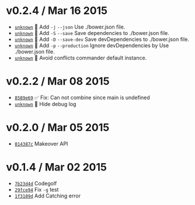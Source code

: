 v0.2.4 / Mar 16 2015
=========================
 * [`unknown`][unknown] :lipstick: Add `-j` `--json` Use ./bower.json file.
 * [`unknown`][unknown] :lipstick: Add `-S` `--save` Save dependencies to ./bower.json file.
 * [`unknown`][unknown] :lipstick: Add `-D` `--save-dev` Save devDependencies to ./bower.json file.
 * [`unknown`][unknown] :lipstick: Add `-p` `--production` Ignore devDependencies by Use ./bower.json file.
 * [`unknown`][unknown] :bug: Avoid conflicts commander default instance.


v0.2.2 / Mar 08 2015
=========================
 * [`8589e69`][8589e69] :white_check_mark: Fix: Can not combine since main is undefined
 * [`unknown`][unknown] :bug: Hide debug log

[8589e69]: https://github.com/59naga/onefile/commit/8589e6910e4ef0e8524deb1eedb137a9fecd8145
[unknown]: https://

v0.2.0 / Mar 05 2015
=========================
 * [`014387c`][014387c] Makeover API

[014387c]: https://github.com/59naga/onefile/commit/014387cc80447e2be47ece04f15758b78b29fab8

v0.1.4 / Mar 02 2015
=========================
 * [`7b23d4d`][7b23d4d] Codegolf
 * [`29fce94`][29fce94] Fix `-g` test
 * [`1f3189d`][1f3189d] Add Catching error

[7b23d4d]: https://github.com/59naga/onefile/commit/7b23d4d6085182e98252cd45ec4653247f767030
[29fce94]: https://github.com/59naga/onefile/commit/29fce94c18479a65c925467cf2ef296a2bc83cdd
[1f3189d]: https://github.com/59naga/onefile/commit/1f3189d8cba631043d34342cb3b78722b6ed1e6c

